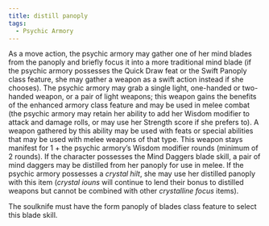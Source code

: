 ```yaml
---
title: distill panoply
tags:
  - Psychic Armory
---
```


As a move action, the psychic armory may gather one of her mind blades from the panoply and briefly focus it into a more traditional mind blade (if the psychic armory possesses the Quick Draw feat or the Swift Panoply class feature, she may gather a weapon as a swift action instead if she chooses). The psychic armory may grab a single light, one-handed or two-handed weapon, or a pair of light weapons; this weapon gains the benefits of the enhanced armory class feature and may be used in melee combat (the psychic armory may retain her ability to add her Wisdom modifier to attack and damage rolls, or may use her Strength score if she prefers to). A weapon gathered by this ability may be used with feats or special abilities that may be used with melee weapons of that type. This weapon stays manifest for 1 + the psychic armory’s Wisdom modifier rounds (minimum of 2 rounds). If the character possesses the Mind Daggers blade skill, a pair of mind daggers may be distilled from her panoply for use in melee. If the psychic armory possesses a *crystal hilt*, she may use her distilled panoply with this item (*crystal iouns* will continue to lend their bonus to distilled weapons but cannot be combined with other *crystalline focus* items).

The soulknife must have the form panoply of blades class feature to select this blade skill.
